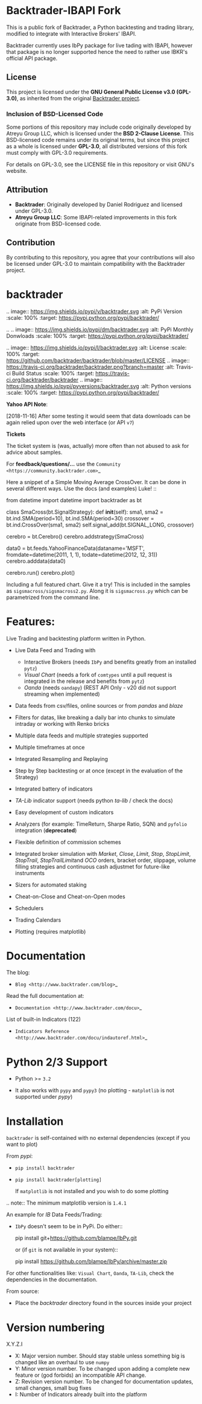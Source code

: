 # Backtrader-IBAPI Fork

This is a public fork of Backtrader, a Python backtesting and trading library, modified to integrate with Interactive Brokers' IBAPI.

Backtrader currently uses IbPy package for live tading with IBAPI, however that package is no longer supported hence the need to rather use IBKR's official API package.

## License

This project is licensed under the **GNU General Public License v3.0 (GPL-3.0)**, as inherited from the original [Backtrader project](https://www.backtrader.com/).

### Inclusion of BSD-Licensed Code

Some portions of this repository may include code originally developed by Atreyu Group LLC, which is licensed under the **BSD 2-Clause License**. This BSD-licensed code remains under its original terms, but since this project as a whole is licensed under **GPL-3.0**, all distributed versions of this fork must comply with GPL-3.0 requirements.

For details on GPL-3.0, see the LICENSE file in this repository or visit GNU's website.

## Attribution

* **Backtrader**: Originally developed by Daniel Rodriguez and licensed under GPL-3.0.
* **Atreyu Group LLC**: Some IBAPI-related improvements in this fork originate from BSD-licensed code.

## Contribution

By contributing to this repository, you agree that your contributions will also be licensed under GPL-3.0 to maintain compatibility with the Backtrader project.


backtrader
==========

.. image:: https://img.shields.io/pypi/v/backtrader.svg
   :alt: PyPi Version
   :scale: 100%
   :target: https://pypi.python.org/pypi/backtrader/

..  .. image:: https://img.shields.io/pypi/dm/backtrader.svg
       :alt: PyPi Monthly Donwloads
       :scale: 100%
       :target: https://pypi.python.org/pypi/backtrader/

.. image:: https://img.shields.io/pypi/l/backtrader.svg
   :alt: License
   :scale: 100%
   :target: https://github.com/backtrader/backtrader/blob/master/LICENSE
.. image:: https://travis-ci.org/backtrader/backtrader.png?branch=master
   :alt: Travis-ci Build Status
   :scale: 100%
   :target: https://travis-ci.org/backtrader/backtrader
.. image:: https://img.shields.io/pypi/pyversions/backtrader.svg
   :alt: Python versions
   :scale: 100%
   :target: https://pypi.python.org/pypi/backtrader/

**Yahoo API Note**:

  [2018-11-16] After some testing it would seem that data downloads can be
  again relied upon over the web interface (or API ``v7``)

**Tickets**

  The ticket system is (was, actually) more often than not abused to ask for
  advice about samples.

For **feedback/questions/...** use the `Community <https://community.backtrader.com>`_

Here a snippet of a Simple Moving Average CrossOver. It can be done in several
different ways. Use the docs (and examples) Luke!
::

  from datetime import datetime
  import backtrader as bt

  class SmaCross(bt.SignalStrategy):
      def __init__(self):
          sma1, sma2 = bt.ind.SMA(period=10), bt.ind.SMA(period=30)
          crossover = bt.ind.CrossOver(sma1, sma2)
          self.signal_add(bt.SIGNAL_LONG, crossover)

  cerebro = bt.Cerebro()
  cerebro.addstrategy(SmaCross)

  data0 = bt.feeds.YahooFinanceData(dataname='MSFT', fromdate=datetime(2011, 1, 1),
                                    todate=datetime(2012, 12, 31))
  cerebro.adddata(data0)

  cerebro.run()
  cerebro.plot()

Including a full featured chart. Give it a try! This is included in the samples
as ``sigsmacross/sigsmacross2.py``. Along it is ``sigsmacross.py`` which can be
parametrized from the command line.

Features:
=========

Live Trading and backtesting platform written in Python.

  - Live Data Feed and Trading with

    - Interactive Brokers (needs ``IbPy`` and benefits greatly from an
      installed ``pytz``)
    - *Visual Chart* (needs a fork of ``comtypes`` until a pull request is
      integrated in the release and benefits from ``pytz``)
    - *Oanda* (needs ``oandapy``) (REST API Only - v20 did not support
      streaming when implemented)

  - Data feeds from csv/files, online sources or from *pandas* and *blaze*
  - Filters for datas, like breaking a daily bar into chunks to simulate
    intraday or working with Renko bricks
  - Multiple data feeds and multiple strategies supported
  - Multiple timeframes at once
  - Integrated Resampling and Replaying
  - Step by Step backtesting or at once (except in the evaluation of the Strategy)
  - Integrated battery of indicators
  - *TA-Lib* indicator support (needs python *ta-lib* / check the docs)
  - Easy development of custom indicators
  - Analyzers (for example: TimeReturn, Sharpe Ratio, SQN) and ``pyfolio``
    integration (**deprecated**)
  - Flexible definition of commission schemes
  - Integrated broker simulation with *Market*, *Close*, *Limit*, *Stop*,
    *StopLimit*, *StopTrail*, *StopTrailLimit*and *OCO* orders, bracket order,
    slippage, volume filling strategies and continuous cash adjustmet for
    future-like instruments
  - Sizers for automated staking
  - Cheat-on-Close and Cheat-on-Open modes
  - Schedulers
  - Trading Calendars
  - Plotting (requires matplotlib)

Documentation
=============

The blog:

  - `Blog <http://www.backtrader.com/blog>`_

Read the full documentation at:

  - `Documentation <http://www.backtrader.com/docu>`_

List of built-in Indicators (122)

  - `Indicators Reference <http://www.backtrader.com/docu/indautoref.html>`_

Python 2/3 Support
==================

  - Python >= ``3.2``

  - It also works with ``pypy`` and ``pypy3`` (no plotting - ``matplotlib`` is
    not supported under *pypy*)

Installation
============

``backtrader`` is self-contained with no external dependencies (except if you
want to plot)

From *pypi*:

  - ``pip install backtrader``

  - ``pip install backtrader[plotting]``

    If ``matplotlib`` is not installed and you wish to do some plotting

.. note:: The minimum matplotlib version is ``1.4.1``

An example for *IB* Data Feeds/Trading:

  - ``IbPy`` doesn't seem to be in PyPi. Do either::

      pip install git+https://github.com/blampe/IbPy.git

    or (if ``git`` is not available in your system)::

      pip install https://github.com/blampe/IbPy/archive/master.zip

For other functionalities like: ``Visual Chart``, ``Oanda``, ``TA-Lib``, check
the dependencies in the documentation.

From source:

  - Place the *backtrader* directory found in the sources inside your project

Version numbering
=================

X.Y.Z.I

  - X: Major version number. Should stay stable unless something big is changed
    like an overhaul to use ``numpy``
  - Y: Minor version number. To be changed upon adding a complete new feature or
    (god forbids) an incompatible API change.
  - Z: Revision version number. To be changed for documentation updates, small
    changes, small bug fixes
  - I: Number of Indicators already built into the platform
